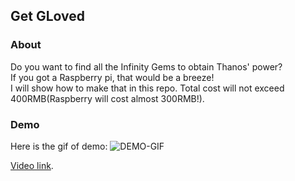 ## Get GLoved

### About
Do you want to find all the Infinity Gems to obtain Thanos' power?  
If you got a Raspberry pi, that would be a breeze!  
I will show how to make that in this repo. Total cost will not exceed 400RMB(Raspberry will cost almost 300RMB!).

### Demo
Here is the gif of demo:
![DEMO-GIF](https://github.com/cocoakang/get-gloved/blob/master/demo.gif)

[Video link]().